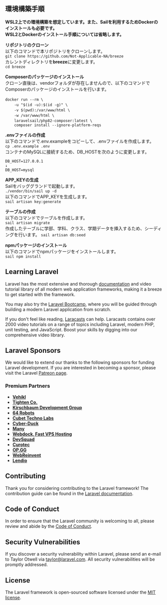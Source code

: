
## 環境構築手順

**WSL2上での環境構築を想定しています。また、Sailを利用するためDockerのインストールも必要です。<br>WSL2とDockerのインストール手順については省略します。**

**リポジトリのクローン**<br>
以下のコマンドで本リポジトリをクローンします。<br>
`git clone https://github.com/Not-Applicable-NA/breeze`<br>
カレントディレクトリを**breeze**に変更します。<br>
`cd breeze`<br>

**Composerのパッケージのインストール**<br>
クローン直後は、vendorフォルダが存在しませんので、以下のコマンドでComposerのパッケージのインストールを行います。<br>
```
docker run --rm \　
    -u "$(id -u):$(id -g)" \　
    -v $(pwd):/var/www/html \　
    -w /var/www/html \　
    laravelsail/php82-composer:latest \　
    composer install --ignore-platform-reqs
```

**.envファイルの作成**<br>
以下のコマンドで.env.exampleをコピーして、.envファイルを作成します。<br>
`cp .env.example .env`<br>
コンテナのMySQLに接続するため、DB_HOSTを次のように変更します。
```
DB_HOST=127.0.0.1
↓
DB_HOST=mysql
```

**APP_KEYの生成**<br>
Sailをバッググランドで起動します。<br>
`./vendor/bin/sail up -d`<br>
以下のコマンドでAPP_KEYを生成します。<br>
`sail artisan key:generate`<br>

**テーブルの作成**<br>
以下のコマンドでテーブルを作成します。<br>
`sail artisan migrate`<br>
作成したテーブルに学部、学科、クラス、学期データを挿入するため、シーディングを行います。
`sail artisan db:seed`<br>

**npmパッケージのインストール**<br>
以下のコマンドでnpmパッケージをインストールします。<br>
`sail npm install`<br>

## Learning Laravel

Laravel has the most extensive and thorough [documentation](https://laravel.com/docs) and video tutorial library of all modern web application frameworks, making it a breeze to get started with the framework.

You may also try the [Laravel Bootcamp](https://bootcamp.laravel.com), where you will be guided through building a modern Laravel application from scratch.

If you don't feel like reading, [Laracasts](https://laracasts.com) can help. Laracasts contains over 2000 video tutorials on a range of topics including Laravel, modern PHP, unit testing, and JavaScript. Boost your skills by digging into our comprehensive video library.

## Laravel Sponsors

We would like to extend our thanks to the following sponsors for funding Laravel development. If you are interested in becoming a sponsor, please visit the Laravel [Patreon page](https://patreon.com/taylorotwell).

### Premium Partners

- **[Vehikl](https://vehikl.com/)**
- **[Tighten Co.](https://tighten.co)**
- **[Kirschbaum Development Group](https://kirschbaumdevelopment.com)**
- **[64 Robots](https://64robots.com)**
- **[Cubet Techno Labs](https://cubettech.com)**
- **[Cyber-Duck](https://cyber-duck.co.uk)**
- **[Many](https://www.many.co.uk)**
- **[Webdock, Fast VPS Hosting](https://www.webdock.io/en)**
- **[DevSquad](https://devsquad.com)**
- **[Curotec](https://www.curotec.com/services/technologies/laravel/)**
- **[OP.GG](https://op.gg)**
- **[WebReinvent](https://webreinvent.com/?utm_source=laravel&utm_medium=github&utm_campaign=patreon-sponsors)**
- **[Lendio](https://lendio.com)**

## Contributing

Thank you for considering contributing to the Laravel framework! The contribution guide can be found in the [Laravel documentation](https://laravel.com/docs/contributions).

## Code of Conduct

In order to ensure that the Laravel community is welcoming to all, please review and abide by the [Code of Conduct](https://laravel.com/docs/contributions#code-of-conduct).

## Security Vulnerabilities

If you discover a security vulnerability within Laravel, please send an e-mail to Taylor Otwell via [taylor@laravel.com](mailto:taylor@laravel.com). All security vulnerabilities will be promptly addressed.

## License

The Laravel framework is open-sourced software licensed under the [MIT license](https://opensource.org/licenses/MIT).

